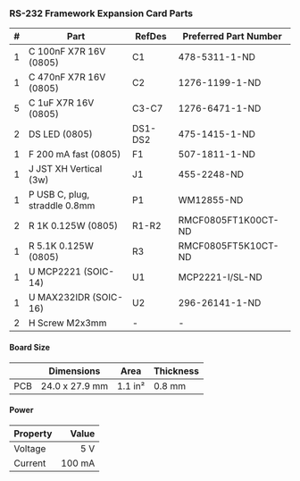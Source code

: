 ### RS-232 Framework Expansion Card Parts

|  # | Part                                      | RefDes  | Preferred Part Number      |
|---:|-------------------------------------------|---------|----------------------------|
|  1 | C 100nF X7R 16V (0805)                    | C1      | 478-5311-1-ND              |
|  1 | C 470nF X7R 16V (0805)                    | C2      | 1276-1199-1-ND             |
|  5 | C 1uF X7R 16V (0805)                      | C3-C7   | 1276-6471-1-ND             |
|  2 | DS LED (0805)                             | DS1-DS2 | 475-1415-1-ND              |
|  1 | F 200 mA fast (0805)                      | F1      | 507-1811-1-ND              |
|  1 | J JST XH Vertical (3w)                    | J1      | 455-2248-ND                |
|  1 | P USB C, plug, straddle 0.8mm             | P1      | WM12855-ND                 |
|  2 | R 1K 0.125W (0805)                        | R1-R2   | RMCF0805FT1K00CT-ND        |
|  1 | R 5.1K 0.125W (0805)                      | R3      | RMCF0805FT5K10CT-ND        |
|  1 | U MCP2221 (SOIC-14)                       | U1      | MCP2221-I/SL-ND            |
|  1 | U MAX232IDR (SOIC-16)                     | U2      | 296-26141-1-ND             |
|  2 | H Screw M2x3mm                            | -       | -                          |


#### Board Size

|       |      Dimensions | Area    | Thickness |
|-------|-----------------|---------|-----------|
| PCB   |  24.0 x 27.9 mm | 1.1 in² |    0.8 mm |


#### Power

| Property | Value  |
|----------|-------:|
| Voltage  |    5 V |
| Current  | 100 mA |
